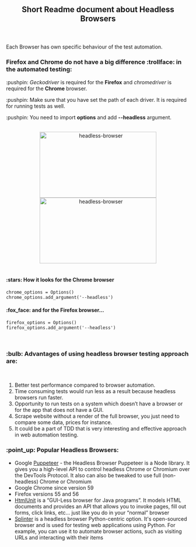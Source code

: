 <!DOCTYPE html>
<html>

<header>
<h2><b>Short Readme document about Headless Browsers</b></h2>
</header>

<body>
<p>Each Browser has own specific behaviour of the test automation.</p>

<h3>Firefox and Chrome do not have a big difference :trollface: in the automated testing:</h3>
<div>
<p>:pushpin: <i>Geckodriver</i> is required for the <b>Firefox</b> and <i>chromedriver</i> is required for the <b>Chrome</b> browser.</p>
<p>:pushpin: Make sure that you have set the path of each driver. It is required for running tests as well.</p>
<p>:pushpin: You need to import <b>options</b> and add <b>--headless</b> argument.</p>
</div>
<br>
           <div align="center">
           <a href="https://github.com/SviatoslavBordovski/Headless_Browsers_Automation"><img alt="headless-browser" src="https://www.multidots.com/wp-content/uploads/2018/07/Headless-browser.jpg" width="320" height="180" margin="15px" hspace="30"></a>
           <a href="https://github.com/SviatoslavBordovski/Headless_Browsers_Automation">
            <img alt="headless-browser" src="https://miro.medium.com/max/3440/0*WHo7bG8yHKyt_nzn.png" width="320" height="180" margin="15px" hspace="30"></a>
           </div>
           <br>
           <div>
           <p align="left">
            <h4>:stars: How it looks for the Chrome browser</h4>
            <code>chrome_options = Options()</code>
            <br>
            <code>chrome_options.add_argument('--headless')</code>
            <br>
            <h4>:fox_face: and for the Firefox browser...</h4>
            <code>firefox_options = Options()</code>
            <br>
            <code>firefox_options.add_argument('--headless')</code>
           </p>
           </div>
<br>
<div>
<h3>:bulb: Advantages of using <b>headless</b> browser testing approach are:</h3>
<br>
<ol>
   <li>Better test performance compared to browser automation.</li>
   <li>Time consuming tests would run less as a result because headless browsers run faster.</li>
   <li>Opportunity to run tests on a system which doesn’t have a browser or for the app that does not have a GUI.</li>
   <li>Scrape website without a render of the full browser, you just need to compare some data, prices for instance.</li>
   <li>It could be a part of TDD that is very interesting and effective approach in web automation testing.</li>
</ol>
</div>
<div>
<h3>:point_up: Popular Headless Browsers:</h3>
<ul>
   <li>Google <a href="https://developers.google.com/web/tools/puppeteer/">Puppeteer</a> - the Headless Browser Puppeteer is    a Node library. It gives you a high-level API to control headless Chrome or Chromium over the DevTools Protocol. It also      can also be tweaked to use full (non-headless) Chrome or Chromium</li>
   <li>Google Chrome since version 59</li>
   <li>Firefox versions 55 and 56</li>
   <li><a href="http://htmlunit.sourceforge.net/">HtmlUnit</a> is a “GUI-Less browser for Java programs”. It models HTML        documents and provides an API that allows you to invoke pages, fill out forms, click links, etc… just like you do in          your “normal” browser</li>
   <li><a href="https://splinter.readthedocs.io/en/latest/">Splinter</a> is a headless browser Python-centric option.  It's      open-sourced browser and is used for testing web applications using Python.  For example, you can use it to automate browser actions, such as visiting URLs and interacting with their items</li>
</ul>
</div>
</body>
</html>
